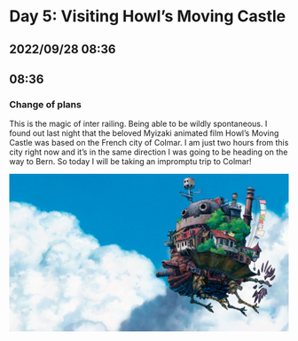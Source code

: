 # Day 5: Visiting Howl’s Moving Castle
## 2022/09/28 08:36

## 08:36
### Change of plans

This is the magic of inter railing. Being able to be wildly spontaneous. I found out last night that the beloved Myizaki animated film Howl’s Moving Castle was based on the French city of Colmar. I am just two hours from this city right now and it’s in the same direction I was going to be heading on the way to Bern. So today I will be taking an impromptu trip to Colmar! 

![Frame from Howl’s Moving Castle](https://raw.githubusercontent.com/benknight135/thirty-knights/main/api/data/posts/day5/howls-castle.jpeg)